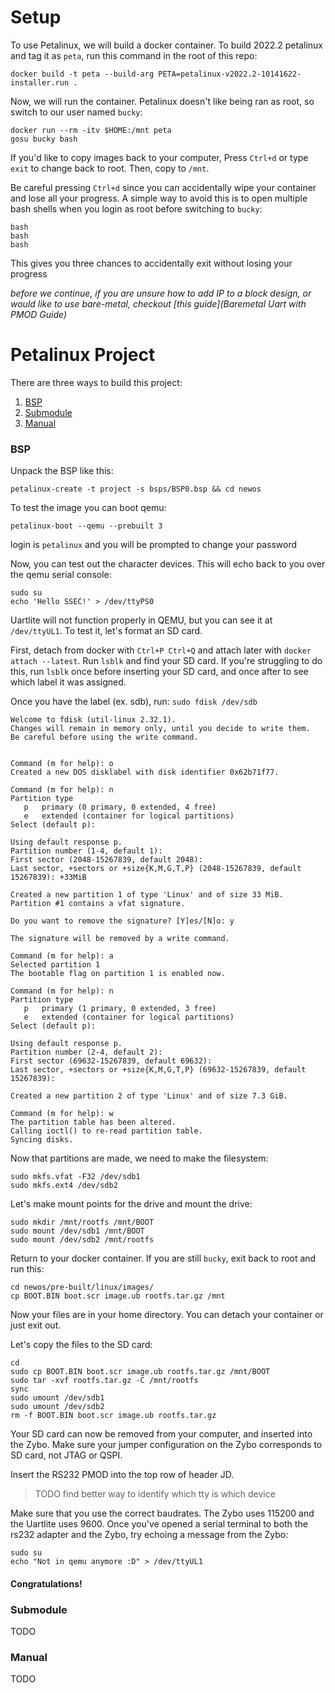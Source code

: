 # Setup

To use Petalinux, we will build a docker container. To build 2022.2 petalinux and tag it as `peta`, run this command in the root of this repo:
```
docker build -t peta --build-arg PETA=petalinux-v2022.2-10141622-installer.run .
```
Now, we will run the container. Petalinux doesn't like being ran as root, so switch to our user named `bucky`:
```
docker run --rm -itv $HOME:/mnt peta
gosu bucky bash
```
If you'd like to copy images back to your computer, Press `Ctrl+d` or type `exit` to change back to root. Then, copy to `/mnt`.

Be careful pressing `Ctrl+d` since you can accidentally wipe your container and lose all your progress. A simple way to avoid this is to open multiple bash shells when you login as root before switching to `bucky`:
```
bash
bash
bash
```
This gives you three chances to accidentally exit without losing your progress

*before we continue, if you are unsure how to add IP to a block design, or would like to use bare-metal, checkout [this guide](Baremetal Uart with PMOD Guide)*

# Petalinux Project
There are three ways to build this project:
1) [BSP](#BSP)
2) [Submodule](#Submodule)
3) [Manual](#Manual)

### BSP
Unpack the BSP like this:
```
petalinux-create -t project -s bsps/BSP0.bsp && cd newos
```
To test the image you can boot qemu:
```
petalinux-boot --qemu --prebuilt 3
```
login is `petalinux` and you will be prompted to change your password

Now, you can test out the character devices. This will echo back to you over the qemu serial console:
```
sudo su
echo 'Hello SSEC!' > /dev/ttyPS0
```
Uartlite will not function properly in QEMU, but you can see it at `/dev/ttyUL1`. To test it, let's format an SD card.

First, detach from docker with `Ctrl+P Ctrl+Q` and attach later with `docker attach --latest`. Run `lsblk` and find your SD card. If you're struggling to do this, run `lsblk` once before inserting your SD card, and once after to see which label it was assigned.

Once you have the label (ex. sdb), run: `sudo fdisk /dev/sdb`
```
Welcome to fdisk (util-linux 2.32.1).
Changes will remain in memory only, until you decide to write them.
Be careful before using the write command.


Command (m for help): o
Created a new DOS disklabel with disk identifier 0x62b71f77.

Command (m for help): n
Partition type
   p   primary (0 primary, 0 extended, 4 free)
   e   extended (container for logical partitions)
Select (default p):

Using default response p.
Partition number (1-4, default 1):
First sector (2048-15267839, default 2048):
Last sector, +sectors or +size{K,M,G,T,P} (2048-15267839, default 15267839): +33MiB

Created a new partition 1 of type 'Linux' and of size 33 MiB.
Partition #1 contains a vfat signature.

Do you want to remove the signature? [Y]es/[N]o: y

The signature will be removed by a write command.

Command (m for help): a
Selected partition 1
The bootable flag on partition 1 is enabled now.

Command (m for help): n
Partition type
   p   primary (1 primary, 0 extended, 3 free)
   e   extended (container for logical partitions)
Select (default p):

Using default response p.
Partition number (2-4, default 2):
First sector (69632-15267839, default 69632):
Last sector, +sectors or +size{K,M,G,T,P} (69632-15267839, default 15267839):

Created a new partition 2 of type 'Linux' and of size 7.3 GiB.

Command (m for help): w
The partition table has been altered.
Calling ioctl() to re-read partition table.
Syncing disks.
```
Now that partitions are made, we need to make the filesystem:
```
sudo mkfs.vfat -F32 /dev/sdb1
sudo mkfs.ext4 /dev/sdb2
```
Let's make mount points for the drive and mount the drive:
```
sudo mkdir /mnt/rootfs /mnt/BOOT
sudo mount /dev/sdb1 /mnt/BOOT
sudo mount /dev/sdb2 /mnt/rootfs
```
Return to your docker container. If you are still `bucky`, exit back to root and run this:
```
cd newos/pre-built/linux/images/
cp BOOT.BIN boot.scr image.ub rootfs.tar.gz /mnt
```
Now your files are in your home directory. You can detach your container or just exit out.

Let's copy the files to the SD card:
```
cd
sudo cp BOOT.BIN boot.scr image.ub rootfs.tar.gz /mnt/BOOT
sudo tar -xvf rootfs.tar.gz -C /mnt/rootfs
sync
sudo umount /dev/sdb1
sudo umount /dev/sdb2
rm -f BOOT.BIN boot.scr image.ub rootfs.tar.gz
```
Your SD card can now be removed from your computer, and inserted into the Zybo. Make sure your jumper configuration on the Zybo corresponds to SD card, not JTAG or QSPI.

Insert the RS232 PMOD into the top row of header JD.

> TODO find better way to identify which tty is which device

Make sure that you use the correct baudrates. The Zybo uses 115200 and the Uartlite uses 9600. Once you've opened a serial terminal to both the rs232 adapter and the Zybo, try echoing a message from the Zybo:
```
sudo su
echo "Not in qemu anymore :D" > /dev/ttyUL1
```
#### Congratulations!

### Submodule
TODO
### Manual
TODO